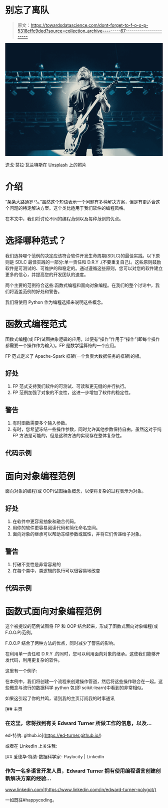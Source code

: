 # 别忘了离队

> 原文：<https://towardsdatascience.com/dont-forget-to-f-o-o-p-5318cffc9ded?source=collection_archive---------67----------------------->

![](img/16d179d4fba1970efeaf152808bd6caf.png)

迭戈·莫拉·瓦兰特斯在 [Unsplash](https://unsplash.com?utm_source=medium&utm_medium=referral) 上的照片

# 介绍

“条条大路通罗马。”虽然这个短语表示一个问题有多种解决方案，但是有更适合这个问题的特定解决方案。这个类比适用于我们软件的编程风格。

在本文中，我们将讨论不同的编程范例以及每种范例的优点。

# 选择哪种范式？

我们选择哪个范例的决定应该符合软件开发生命周期(SDLC)的最佳实践。以下原则是 SDLC 最佳实践的一部分:单一责任和 D.R.Y .(不要重复自己)。这些原则鼓励软件是可测试的、可维护的和稳定的。通过遵循这些原则，您可以对您的软件建立更多的信心，并提高您的开发团队的速度。

两个主要的范例符合这些:函数式编程和面向对象编程。在我们的整个讨论中，我们将涵盖范例的好处和警告。

我们将使用 Python 作为编程选择来说明这些概念。

# 函数式编程范式

函数式编程(或 FP)试图抽象逻辑的应用，以便有“操作”作用于“操作”(即每个操作都需要一个操作作为输入)。FP 是数学运算符的一个应用。

FP 范式定义了 Apache-Spark 框架(一个负责大数据任务的框架)的根。

## 好处

1.  FP 范式支持我们软件的可测试、可读和更无缝的并行执行。
2.  FP 范例加强了对象的不变性，这进一步增加了软件的稳定性。

## 警告

1.  有时函数需要多个输入参数。
2.  有时，您希望冻结一些操作参数，同时允许其他参数保持自由。虽然这对于纯 FP 方法是可能的，但是这种方法的实现存在整体复杂性。

## 代码示例

# 面向对象编程范例

面向对象的编程(或 OOP)试图抽象概念，以便将复杂的过程表示为对象。

## 好处

1.  在软件中更容易抽象和融合代码。
2.  用你的软件更容易阅读代码和简化命名空间。
3.  面向对象的继承可以帮助冻结参数或属性，并将它们传递给子对象。

## 警告

1.  打破不变性是非常容易的
2.  在每个类中，类逻辑的执行可以很容易地改变

## 代码示例

# 函数式面向对象编程范例

这个被提议的范例试图将 FP 和 OOP 结合起来，形成了函数式面向对象编程(或 F.O.O.P)范例。

F.O.O.P 结合了两种方法的优点，同时减少了警告的影响。

在利用单一责任和 D.R.Y .的同时，您可以利用面向对象的继承。这使我们能够开发代码，利用更复杂的软件。

这里有一个例子:

在本例中，我们将创建一个流程来创建操作管道，然后将这些操作联合在一起。这些概念与流行的数据科学 python 包(即 scikit-learn)中看到的非常相似。

如果这引起了你的共鸣，请到我的主页订阅我的时事通讯

 [## 主页

### 在这里，您将找到有关 Edward Turner 所做工作的信息，以及…

ed-特纳. github.io](https://ed-turner.github.io/) 

或者在 LinkedIn 上关注我:

[](https://www.linkedin.com/in/edward-turner-polygot/) [## 爱德华·特纳-数据科学家- Paylocity | LinkedIn

### 作为一名多语言开发人员，Edward Turner 拥有使用编程语言创建创新解决方案的经验…

www.linkedin.com](https://www.linkedin.com/in/edward-turner-polygot/) 

一如既往#happycoding。